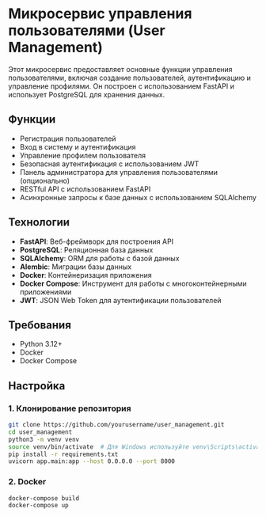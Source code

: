 # Микросервис управления пользователями (User Management)

Этот микросервис предоставляет основные функции управления пользователями, включая создание пользователей, аутентификацию и управление профилями. Он построен с использованием FastAPI и использует PostgreSQL для хранения данных.

## Функции

- Регистрация пользователей
- Вход в систему и аутентификация
- Управление профилем пользователя
- Безопасная аутентификация с использованием JWT
- Панель администратора для управления пользователями (опционально)
- RESTful API с использованием FastAPI
- Асинхронные запросы к базе данных с использованием SQLAlchemy

## Технологии

- **FastAPI**: Веб-фреймворк для построения API
- **PostgreSQL**: Реляционная база данных
- **SQLAlchemy**: ORM для работы с базой данных
- **Alembic**: Миграции базы данных
- **Docker**: Контейнеризация приложения
- **Docker Compose**: Инструмент для работы с многоконтейнерными приложениями
- **JWT**: JSON Web Token для аутентификации пользователей

## Требования

- Python 3.12+
- Docker
- Docker Compose

## Настройка

### 1. Клонирование репозитория

```bash
git clone https://github.com/yourusername/user_management.git
cd user_management
python3 -m venv venv
source venv/bin/activate  # Для Windows используйте venv\Scripts\activate
pip install -r requirements.txt
uvicorn app.main:app --host 0.0.0.0 --port 8000
```

### 2. Docker
```bash
docker-compose build
docker-compose up
```

